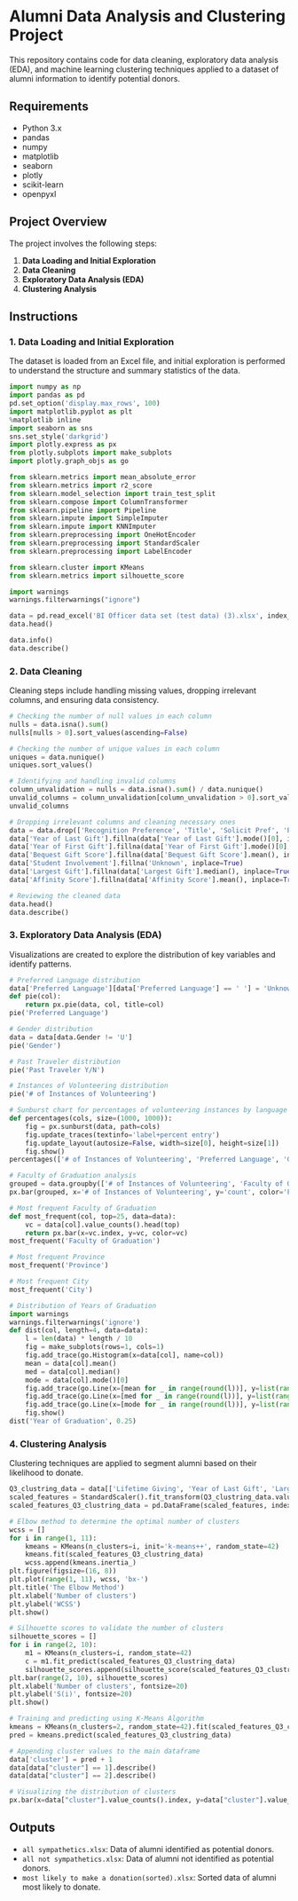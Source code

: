 # Alumni Data Analysis and Clustering Project

This repository contains code for data cleaning, exploratory data analysis (EDA), and machine learning clustering techniques applied to a dataset of alumni information to identify potential donors.

## Requirements

- Python 3.x
- pandas
- numpy
- matplotlib
- seaborn
- plotly
- scikit-learn
- openpyxl

## Project Overview

The project involves the following steps:

1. **Data Loading and Initial Exploration**
2. **Data Cleaning**
3. **Exploratory Data Analysis (EDA)**
4. **Clustering Analysis**

## Instructions

### 1. Data Loading and Initial Exploration

The dataset is loaded from an Excel file, and initial exploration is performed to understand the structure and summary statistics of the data.

```python
import numpy as np 
import pandas as pd 
pd.set_option('display.max_rows', 100)
import matplotlib.pyplot as plt
%matplotlib inline
import seaborn as sns
sns.set_style('darkgrid')
import plotly.express as px
from plotly.subplots import make_subplots
import plotly.graph_objs as go

from sklearn.metrics import mean_absolute_error
from sklearn.metrics import r2_score
from sklearn.model_selection import train_test_split
from sklearn.compose import ColumnTransformer
from sklearn.pipeline import Pipeline
from sklearn.impute import SimpleImputer
from sklearn.impute import KNNImputer
from sklearn.preprocessing import OneHotEncoder
from sklearn.preprocessing import StandardScaler
from sklearn.preprocessing import LabelEncoder

from sklearn.cluster import KMeans
from sklearn.metrics import silhouette_score 

import warnings
warnings.filterwarnings("ignore")

data = pd.read_excel('BI Officer data set (test data) (3).xlsx', index_col='ID Number')
data.head()

data.info()
data.describe()
```

### 2. Data Cleaning

Cleaning steps include handling missing values, dropping irrelevant columns, and ensuring data consistency.

```python
# Checking the number of null values in each column
nulls = data.isna().sum()
nulls[nulls > 0].sort_values(ascending=False)

# Checking the number of unique values in each column
uniques = data.nunique()
uniques.sort_values()

# Identifying and handling invalid columns
column_unvalidation = nulls = data.isna().sum() / data.nunique()
unvalid_columns = column_unvalidation[column_unvalidation > 0].sort_values(ascending=False)
unvalid_columns

# Dropping irrelevant columns and cleaning necessary ones
data = data.drop(['Recognition Preference', 'Title', 'Solicit Pref', 'Phone', 'Email', 'Address', 'Postal Code', 'Company Name'], axis=1)
data['Year of Last Gift'].fillna(data['Year of Last Gift'].mode()[0], inplace=True)
data['Year of First Gift'].fillna(data['Year of First Gift'].mode()[0], inplace=True)
data['Bequest Gift Score'].fillna(data['Bequest Gift Score'].mean(), inplace=True)
data['Student Involvement'].fillna('Unknown', inplace=True)
data['Largest Gift'].fillna(data['Largest Gift'].median(), inplace=True)
data['Affinity Score'].fillna(data['Affinity Score'].mean(), inplace=True)

# Reviewing the cleaned data
data.head()
data.describe()
```

### 3. Exploratory Data Analysis (EDA)

Visualizations are created to explore the distribution of key variables and identify patterns.

```python
# Preferred Language distribution
data['Preferred Language'][data['Preferred Language'] == ' '] = 'Unknown'
def pie(col):
    return px.pie(data, col, title=col)
pie('Preferred Language')

# Gender distribution
data = data[data.Gender != 'U']
pie('Gender')

# Past Traveler distribution
pie('Past Traveler Y/N')

# Instances of Volunteering distribution
pie('# of Instances of Volunteering')

# Sunburst chart for percentages of volunteering instances by language and gender
def percentages(cols, size=(1000, 1000)):
    fig = px.sunburst(data, path=cols)
    fig.update_traces(textinfo='label+percent entry')
    fig.update_layout(autosize=False, width=size[0], height=size[1])
    fig.show()
percentages(['# of Instances of Volunteering', 'Preferred Language', 'Gender', 'Past Traveler Y/N'])

# Faculty of Graduation analysis
grouped = data.groupby(['# of Instances of Volunteering', 'Faculty of Graduation']).size().reset_index().rename(columns={0: 'count'})
px.bar(grouped, x='# of Instances of Volunteering', y='count', color='Faculty of Graduation', barmode='group', title='Number of Instances of Volunteering in each Faculty')

# Most frequent Faculty of Graduation
def most_frequent(col, top=25, data=data):
    vc = data[col].value_counts().head(top)
    return px.bar(x=vc.index, y=vc, color=vc)
most_frequent('Faculty of Graduation')

# Most frequent Province
most_frequent('Province')

# Most frequent City
most_frequent('City')

# Distribution of Years of Graduation
import warnings
warnings.filterwarnings('ignore')
def dist(col, length=4, data=data):
    l = len(data) * length / 10
    fig = make_subplots(rows=1, cols=1)
    fig.add_trace(go.Histogram(x=data[col], name=col))
    mean = data[col].mean()
    med = data[col].median()
    mode = data[col].mode()[0]
    fig.add_trace(go.Line(x=[mean for _ in range(round(l))], y=list(range(round(l))), name=f'{col}\'s mean'))
    fig.add_trace(go.Line(x=[med for _ in range(round(l))], y=list(range(round(l))), name=f'{col}\'s median'))
    fig.add_trace(go.Line(x=[mode for _ in range(round(l))], y=list(range(round(l))), name=f'{col}\'s mode'))
    fig.show()
dist('Year of Graduation', 0.25)
```

### 4. Clustering Analysis

Clustering techniques are applied to segment alumni based on their likelihood to donate.

```python
Q3_clustring_data = data[['Lifetime Giving', 'Year of Last Gift', 'Largest Gift', 'Events Attended in Lifetime', 'Affinity Score', 'Capacity Score', 'Bequest Gift Score', '# of Clicks in the Past Month']]
scaled_features = StandardScaler().fit_transform(Q3_clustring_data.values)
scaled_features_Q3_clustring_data = pd.DataFrame(scaled_features, index=Q3_clustring_data.index, columns=Q3_clustring_data.columns)

# Elbow method to determine the optimal number of clusters
wcss = []
for i in range(1, 11):
    kmeans = KMeans(n_clusters=i, init='k-means++', random_state=42)
    kmeans.fit(scaled_features_Q3_clustring_data)
    wcss.append(kmeans.inertia_)
plt.figure(figsize=(16, 8))
plt.plot(range(1, 11), wcss, 'bx-')
plt.title('The Elbow Method')
plt.xlabel('Number of clusters')
plt.ylabel('WCSS')
plt.show()

# Silhouette scores to validate the number of clusters
silhouette_scores = []
for i in range(2, 10):
    m1 = KMeans(n_clusters=i, random_state=42)
    c = m1.fit_predict(scaled_features_Q3_clustring_data)
    silhouette_scores.append(silhouette_score(scaled_features_Q3_clustring_data, m1.fit_predict(scaled_features_Q3_clustring_data))) 
plt.bar(range(2, 10), silhouette_scores) 
plt.xlabel('Number of clusters', fontsize=20) 
plt.ylabel('S(i)', fontsize=20) 
plt.show()

# Training and predicting using K-Means Algorithm
kmeans = KMeans(n_clusters=2, random_state=42).fit(scaled_features_Q3_clustring_data)
pred = kmeans.predict(scaled_features_Q3_clustring_data)

# Appending cluster values to the main dataframe
data['cluster'] = pred + 1
data[data["cluster"] == 1].describe()
data[data["cluster"] == 2].describe()

# Visualizing the distribution of clusters
px.bar(x=data["cluster"].value_counts().index, y=data["cluster"].value_counts())
```

## Outputs

- `all sympathetics.xlsx`: Data of alumni identified as potential donors.
- `all not sympathetics.xlsx`: Data of alumni not identified as potential donors.
- `most likely to make a donation(sorted).xlsx`: Sorted data of alumni most likely to donate.
